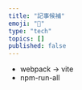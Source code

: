 ```yaml
---
title: "記事候補"
emoji: "🦔"
type: "tech"
topics: []
published: false
---
```

- webpack → vite
- npm-run-all
